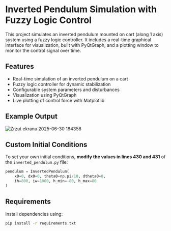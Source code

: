 # Inverted Pendulum Simulation with Fuzzy Logic Control

This project simulates an inverted pendulum mounted on cart (along 1 axis) system using a fuzzy logic controller. It includes a real-time graphical interface for visualization, built with PyQtGraph, and a plotting window to monitor the control signal over time.

## Features

- Real-time simulation of an inverted pendulum on a cart
- Fuzzy logic controller for dynamic stabilization
- Configurable system parameters and disturbances
- Visualization using PyQtGraph
- Live plotting of control force with Matplotlib

## Example Output

![Zrzut ekranu 2025-06-30 184358](https://github.com/user-attachments/assets/2773012b-cb61-40ca-9317-38343565284b)

## Custom Initial Conditions

To set your own initial conditions, **modify the values in lines 430 and 431** of the `inverted_pendulum.py` file:

```python
pendulum = InvertedPendulum(
    x0=0, dx0=0, theta0=np.pi/10, dtheta0=0, 
    ih=800, iw=1000, h_min=-80, h_max=80
)
```

## Requirements

Install dependencies using:

```bash
pip install -r requirements.txt
